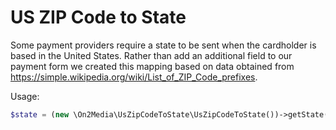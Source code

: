 # US ZIP Code to State

Some payment providers require a state to be sent when the cardholder is based in the United
States. Rather than add an additional field to our payment form we created this mapping based on
data obtained from https://simple.wikipedia.org/wiki/List_of_ZIP_Code_prefixes.

Usage:

```php
$state = (new \On2Media\UsZipCodeToState\UsZipCodeToState())->getState('90210'); // `CA`
```
